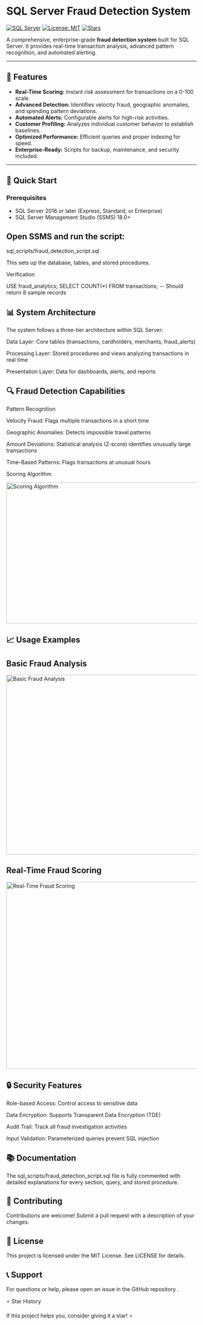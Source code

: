 # SQL Server Fraud Detection System

[![SQL Server](https://img.shields.io/badge/SQL_Server-2016%2B-blue)](https://www.microsoft.com/en-us/sql-server) 
[![License: MIT](https://img.shields.io/badge/License-MIT-green)](https://opensource.org/licenses/MIT) 
[![Stars](https://img.shields.io/github/stars/your-username/your-repo?style=social)](https://github.com/your-username/your-repo/stargazers)

A comprehensive, enterprise-grade **fraud detection system** built for SQL Server. It provides real-time transaction analysis, advanced pattern recognition, and automated alerting.

---

## 🎯 Features

- **Real-Time Scoring:** Instant risk assessment for transactions on a 0-100 scale.  
- **Advanced Detection:** Identifies velocity fraud, geographic anomalies, and spending pattern deviations.  
- **Automated Alerts:** Configurable alerts for high-risk activities.  
- **Customer Profiling:** Analyzes individual customer behavior to establish baselines.  
- **Optimized Performance:** Efficient queries and proper indexing for speed.  
- **Enterprise-Ready:** Scripts for backup, maintenance, and security included.  

---

## 🚀 Quick Start

### Prerequisites

- SQL Server 2016 or later (Express, Standard, or Enterprise)  
- SQL Server Management Studio (SSMS) 18.0+  

## Open SSMS and run the script:

sql_scripts/fraud_detection_script.sql


This sets up the database, tables, and stored procedures.

Verification

USE fraud_analytics;
SELECT COUNT(*) FROM transactions;
-- Should return 8 sample records

## 📊 System Architecture

The system follows a three-tier architecture within SQL Server:

Data Layer: Core tables (transactions, cardholders, merchants, fraud_alerts)

Processing Layer: Stored procedures and views analyzing transactions in real time

Presentation Layer: Data for dashboards, alerts, and reports

## 🔍 Fraud Detection Capabilities
Pattern Recognition

Velocity Fraud: Flags multiple transactions in a short time

Geographic Anomalies: Detects impossible travel patterns

Amount Deviations: Statistical analysis (Z-score) identifies unusually large transactions

Time-Based Patterns: Flags transactions at unusual hours

Scoring Algorithm

<img width="791" height="373" alt="Scoring Algorithm" src="https://github.com/user-attachments/assets/f0ad0f0d-f222-4a10-b90d-653abe051bdf" />

## 📈 Usage Examples

## Basic Fraud Analysis

<img width="886" height="476" alt="Basic Fraud Analysis" src="https://github.com/user-attachments/assets/2f6d7829-6284-4adc-bb53-2a25314d7afd" />

## Real-Time Fraud Scoring

<img width="792" height="495" alt="Real-Time Fraud Scoring" src="https://github.com/user-attachments/assets/b42e42fc-ecdf-4a09-ab25-bb2f018cb1bd" />

## 🔒 Security Features

Role-based Access: Control access to sensitive data

Data Encryption: Supports Transparent Data Encryption (TDE)

Audit Trail: Track all fraud investigation activities

Input Validation: Parameterized queries prevent SQL injection

## 📚 Documentation

The sql_scripts/fraud_detection_script.sql file is fully commented with detailed explanations for every section, query, and stored procedure.

## 🤝 Contributing

Contributions are welcome! Submit a pull request with a description of your changes.

## 📄 License

This project is licensed under the MIT License. See LICENSE
 for details.

## 📞 Support

For questions or help, please open an issue in the GitHub repository
.

⭐ Star History

If this project helps you, consider giving it a star! ⭐



